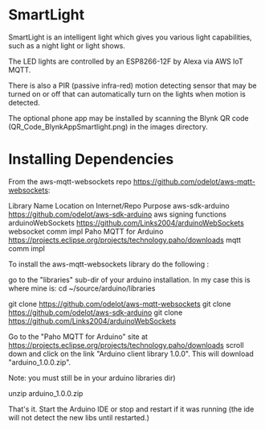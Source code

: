 # SmartLight

SmartLight is an intelligent light which gives you various light capabilities, such as a night light or light shows.

The LED lights are controlled by an ESP8266-12F by Alexa via AWS IoT MQTT.  

There is also a PIR (passive infra-red) motion detecting sensor that may be turned on or off that can automatically turn on the lights when motion is detected.

The optional phone app may be installed by scanning the Blynk QR code (QR_Code_BlynkAppSmartlight.png) in the images directory.


# Installing Dependencies

From the aws-mqtt-websockets repo https://github.com/odelot/aws-mqtt-websockets:

Library Name            Location on Internet/Repo                                         Purpose
aws-sdk-arduino         https://github.com/odelot/aws-sdk-arduino                         aws signing functions
arduinoWebSockets       https://github.com/Links2004/arduinoWebSockets                    websocket comm impl
Paho MQTT for Arduino   https://projects.eclipse.org/projects/technology.paho/downloads   mqtt comm impl


To install the aws-mqtt-websockets library do the following :

go to the "libraries" sub-dir of your arduino installation.  In my case this is where mine is:
cd ~/source/arduino/libraries

git clone https://github.com/odelot/aws-mqtt-websockets
git clone https://github.com/odelot/aws-sdk-arduino
git clone https://github.com/Links2004/arduinoWebSockets

Go to the "Paho MQTT for Arduino" site at https://projects.eclipse.org/projects/technology.paho/downloads
scroll down and click on the link "Arduino client library 1.0.0".  This will download "arduino_1.0.0.zip".

Note: you must still be in your arduino libraries dir)

unzip arduino_1.0.0.zip

That's it. Start the Arduino IDE or stop and restart if it was running (the ide will not detect the new libs until restarted.)
